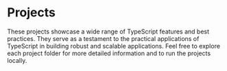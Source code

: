 # Projects
These projects showcase a wide range of TypeScript features and best practices. They serve as a testament to the practical applications of TypeScript in building robust and scalable applications. Feel free to explore each project folder for more detailed information and to run the projects locally.
